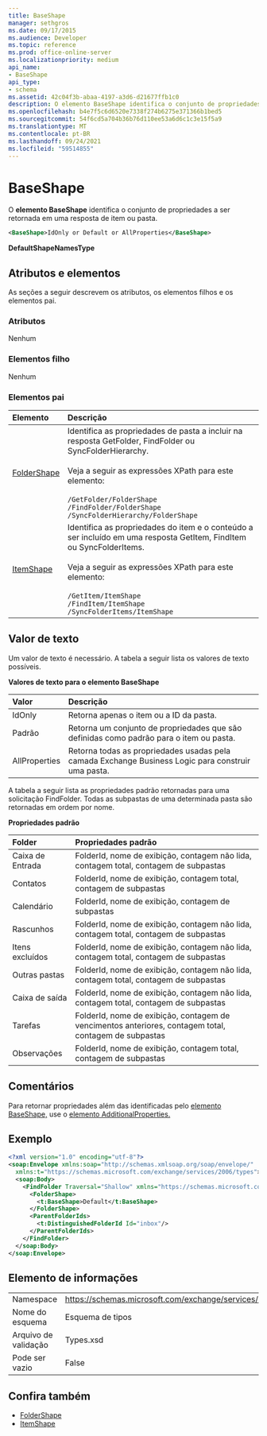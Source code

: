 ```yaml
---
title: BaseShape
manager: sethgros
ms.date: 09/17/2015
ms.audience: Developer
ms.topic: reference
ms.prod: office-online-server
ms.localizationpriority: medium
api_name:
- BaseShape
api_type:
- schema
ms.assetid: 42c04f3b-abaa-4197-a3d6-d21677ffb1c0
description: O elemento BaseShape identifica o conjunto de propriedades a ser retornada em uma resposta de item ou pasta.
ms.openlocfilehash: b4e7f5c6d6520e7338f274b6275e371366b1bed5
ms.sourcegitcommit: 54f6cd5a704b36b76d110ee53a6d6c1c3e15f5a9
ms.translationtype: MT
ms.contentlocale: pt-BR
ms.lasthandoff: 09/24/2021
ms.locfileid: "59514855"
---
```

# <a name="baseshape"></a>BaseShape

O **elemento BaseShape** identifica o conjunto de propriedades a ser retornada em uma resposta de item ou pasta. 
  
```xml
<BaseShape>IdOnly or Default or AllProperties</BaseShape>
```

 **DefaultShapeNamesType**
## <a name="attributes-and-elements"></a>Atributos e elementos

As seções a seguir descrevem os atributos, os elementos filhos e os elementos pai.
  
### <a name="attributes"></a>Atributos

Nenhum
  
### <a name="child-elements"></a>Elementos filho

Nenhum
  
### <a name="parent-elements"></a>Elementos pai

|**Elemento**|**Descrição**|
|:-----|:-----|
|[FolderShape](foldershape.md) <br/> | Identifica as propriedades de pasta a incluir na resposta GetFolder, FindFolder ou SyncFolderHierarchy.<br/><br/>Veja a seguir as expressões XPath para este elemento:<br/><br/>`/GetFolder/FolderShape` <br/>  `/FindFolder/FolderShape` <br/>  `/SyncFolderHierarchy/FolderShape` <br/> |
|[ItemShape](itemshape.md) <br/> | Identifica as propriedades do item e o conteúdo a ser incluído em uma resposta GetItem, FindItem ou SyncFolderItems.<br/><br/>Veja a seguir as expressões XPath para este elemento:<br/><br/>`/GetItem/ItemShape` <br/>  `/FindItem/ItemShape` <br/>  `/SyncFolderItems/ItemShape` <br/> |
   
## <a name="text-value"></a>Valor de texto

Um valor de texto é necessário. A tabela a seguir lista os valores de texto possíveis.
  
**Valores de texto para o elemento BaseShape**

|**Valor**|**Descrição**|
|:-----|:-----|
|IdOnly  <br/> |Retorna apenas o item ou a ID da pasta.  <br/> |
|Padrão  <br/> |Retorna um conjunto de propriedades que são definidas como padrão para o item ou pasta.  <br/> |
|AllProperties  <br/> |Retorna todas as propriedades usadas pela camada Exchange Business Logic para construir uma pasta.  <br/> |
   
A tabela a seguir lista as propriedades padrão retornadas para uma solicitação FindFolder. Todas as subpastas de uma determinada pasta são retornadas em ordem por nome.
  
**Propriedades padrão**

|**Folder**|**Propriedades padrão**|
|:-----|:-----|
|Caixa de Entrada  <br/> |FolderId, nome de exibição, contagem não lida, contagem total, contagem de subpastas  <br/> |
|Contatos  <br/> |FolderId, nome de exibição, contagem total, contagem de subpastas  <br/> |
|Calendário  <br/> |FolderId, nome de exibição, contagem de subpastas  <br/> |
|Rascunhos  <br/> |FolderId, nome de exibição, contagem não lida, contagem total, contagem de subpastas  <br/> |
|Itens excluídos  <br/> |FolderId, nome de exibição, contagem não lida, contagem total, contagem de subpastas  <br/> |
|Outras pastas  <br/> |FolderId, nome de exibição, contagem não lida, contagem total, contagem de subpastas  <br/> |
|Caixa de saída  <br/> |FolderId, nome de exibição, contagem não lida, contagem total, contagem de subpastas  <br/> |
|Tarefas  <br/> |FolderId, nome de exibição, contagem de vencimentos anteriores, contagem total, contagem de subpastas  <br/> |
|Observações  <br/> |FolderId, nome de exibição, contagem total, contagem de subpastas  <br/> |
   
## <a name="remarks"></a>Comentários

Para retornar propriedades além das identificadas pelo [elemento BaseShape,](baseshape.md) use o [elemento AdditionalProperties.](additionalproperties.md) 
  
## <a name="example"></a>Exemplo

```XML
<?xml version="1.0" encoding="utf-8"?>
<soap:Envelope xmlns:soap="http://schemas.xmlsoap.org/soap/envelope/"
  xmlns:t="https://schemas.microsoft.com/exchange/services/2006/types">
  <soap:Body>
    <FindFolder Traversal="Shallow" xmlns="https://schemas.microsoft.com/exchange/services/2006/messages">
      <FolderShape>
        <t:BaseShape>Default</t:BaseShape>
      </FolderShape>
      <ParentFolderIds>
        <t:DistinguishedFolderId Id="inbox"/>
      </ParentFolderIds>
    </FindFolder>
  </soap:Body>
</soap:Envelope>
```

## <a name="element-information"></a>Elemento de informações

|||
|:-----|:-----|
|Namespace  <br/> |https://schemas.microsoft.com/exchange/services/2006/types  <br/> |
|Nome do esquema  <br/> |Esquema de tipos  <br/> |
|Arquivo de validação  <br/> |Types.xsd  <br/> |
|Pode ser vazio  <br/> |False  <br/> |
   
## <a name="see-also"></a>Confira também

- [FolderShape](foldershape.md)
- [ItemShape](itemshape.md)

